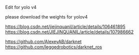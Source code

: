 Edit for yolo v4

please download the weights for yolov4


https://blog.csdn.net/jiejinquanil/article/details/106461895
https://blog.csdn.net/JIEJINQUANIL/article/details/107986662


https://github.com/AlexeyAB/darknet
https://github.com/leggedrobotics/darknet_ros
